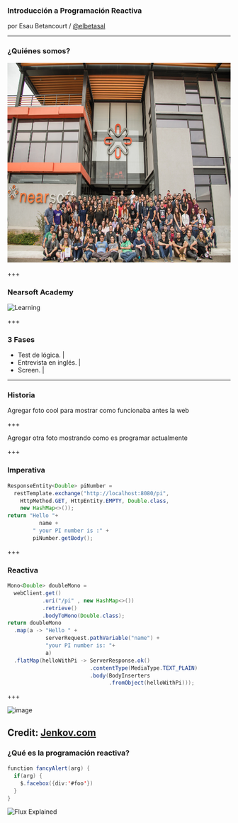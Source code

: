 ### Introducción a Programación Reactiva

por Esau Betancourt / [@elbetasal](https://twitter.com/elbetasal)

---
### ¿Quiénes somos?

<img src="assets/images/team.jpg" height="450px" >

+++
### Nearsoft Academy 

![Learning](https://media1.tenor.com/images/5b04f7e51bd8659b985b8aa4f86ffedc/tenor.gif?itemid=4472291)

+++ 
### 3 Fases

- Test de lógica. |
- Entrevista en inglés. |
- Screen. |

---

### Historia 

Agregar foto cool para mostrar como funcionaba antes la web

+++

Agregar otra foto mostrando como es programar actualmente

+++
### Imperativa

```java
ResponseEntity<Double> piNumber = 
  restTemplate.exchange("http://localhost:8080/pi", 
    HttpMethod.GET, HttpEntity.EMPTY, Double.class, 
    new HashMap<>());
return "Hello "+ 
          name + 
        " your PI number is :" + 
        piNumber.getBody();
```
+++

### Reactiva
```java
Mono<Double> doubleMono = 
  webClient.get()
           .uri("/pi" , new HashMap<>())
           .retrieve()
           .bodyToMono(Double.class);
return doubleMono
  .map(a -> "Hello " +
            serverRequest.pathVariable("name") + 
            "your PI number is: "+ 
            a)
  .flatMap(helloWithPi -> ServerResponse.ok()
                          .contentType(MediaType.TEXT_PLAIN)
                          .body(BodyInserters
                                .fromObject(helloWithPi)));
```

+++

![image](http://tutorials.jenkov.com/images/software-architecture/software-architecture-introduction-3.png)

Credit: [Jenkov.com](http://tutorials.jenkov.com/images/software-architecture/software-architecture-introduction-3.png)
---
### ¿Qué es la programación reactiva?




```java
function fancyAlert(arg) {
  if(arg) {
    $.facebox({div:'#foo'})
  }
}
```

![Flux Explained](https://facebook.github.io/flux/img/flux-simple-f8-diagram-explained-1300w.png)